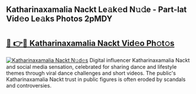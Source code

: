 ## Katharinaxamalia Nackt Le𝚊k𝚎d N𝚞𝚍e - Part-lat Vid𝚎o Le𝚊ks Photos 2pMDY

# <h2><a href="http://fb0jo1.evod.top/?m=Katharinaxamalia+Nackt">🔗 👉🔴 Katharinaxamalia Nackt Vid𝚎o Ph𝚘t𝚘s</a></h2>

[![Katharinaxamalia Nackt N𝚞d𝚎s](https://i.imgur.com/8V9OHl7.gif)](http://fb0jo1.evod.top/?m=Katharinaxamalia+Nackt)
Digital influencer Katharinaxamalia Nackt and social media sensation, celebrated for sharing dance and lifestyle themes through viral dance challenges and short videos. The public's Katharinaxamalia Nackt trust in public figures is often eroded by scandals and controversies. 
